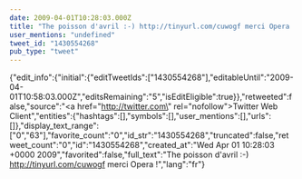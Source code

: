 ```yaml
---
date: 2009-04-01T10:28:03.000Z
title: "The poisson d'avril :-) http://tinyurl.com/cuwogf merci Opera !″"
user_mentions: "undefined"
tweet_id: "1430554268"
pub_type: "tweet"
---
```

{"edit_info":{"initial":{"editTweetIds":["1430554268"],"editableUntil":"2009-04-01T10:58:03.000Z","editsRemaining":"5","isEditEligible":true}},"retweeted":false,"source":"<a href=\"http://twitter.com\" rel=\"nofollow\">Twitter Web Client</a>","entities":{"hashtags":[],"symbols":[],"user_mentions":[],"urls":[]},"display_text_range":["0","63"],"favorite_count":"0","id_str":"1430554268","truncated":false,"retweet_count":"0","id":"1430554268","created_at":"Wed Apr 01 10:28:03 +0000 2009","favorited":false,"full_text":"The poisson d'avril :-) http://tinyurl.com/cuwogf merci Opera !","lang":"fr"}
